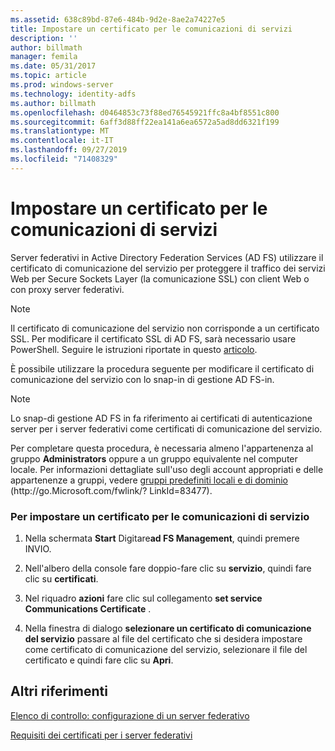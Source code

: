 ```yaml
---
ms.assetid: 638c89bd-87e6-484b-9d2e-8ae2a74227e5
title: Impostare un certificato per le comunicazioni di servizi
description: ''
author: billmath
manager: femila
ms.date: 05/31/2017
ms.topic: article
ms.prod: windows-server
ms.technology: identity-adfs
ms.author: billmath
ms.openlocfilehash: d0464853c73f88ed76545921ffc8a4bf8551c800
ms.sourcegitcommit: 6aff3d88ff22ea141a6ea6572a5ad8dd6321f199
ms.translationtype: MT
ms.contentlocale: it-IT
ms.lasthandoff: 09/27/2019
ms.locfileid: "71408329"
---
```

# <a name="set-a-service-communications-certificate"></a>Impostare un certificato per le comunicazioni di servizi


Server federativi in Active Directory Federation Services \(AD FS\) utilizzare il certificato di comunicazione del servizio per proteggere il traffico dei servizi Web per Secure Sockets Layer \(la comunicazione SSL\) con client Web o con proxy server federativi.

> [!NOTE]  
> Il certificato di comunicazione del servizio non corrisponde a un certificato SSL. Per modificare il certificato SSL di AD FS, sarà necessario usare PowerShell. Seguire le istruzioni riportate in questo [articolo](https://docs.microsoft.com/windows-server/identity/ad-fs/operations/manage-ssl-certificates-ad-fs-wap).


È possibile utilizzare la procedura seguente per modificare il certificato di comunicazione del servizio con lo snap-in di gestione AD FS\-in.  

> [!NOTE]  
> Lo snap\-di gestione AD FS in fa riferimento ai certificati di autenticazione server per i server federativi come certificati di comunicazione del servizio.  

Per completare questa procedura, è necessaria almeno l'appartenenza al gruppo **Administrators** oppure a un gruppo equivalente nel computer locale.  Per informazioni dettagliate sull'uso degli account appropriati e delle appartenenze a gruppi, vedere [gruppi predefiniti locali e di dominio](https://go.microsoft.com/fwlink/?LinkId=83477) \(http:\/\/go.Microsoft.com\/fwlink\/? LinkId\=83477\).   

### <a name="to-set-a-service-communications-certificate"></a>Per impostare un certificato per le comunicazioni di servizio  

1.  Nella schermata **Start** Digitare**ad FS Management**, quindi premere INVIO.  

2.  Nell'albero della console fare doppio\-fare clic su **servizio**, quindi fare clic su **certificati**.  

3.  Nel riquadro **azioni** fare clic sul collegamento **set service Communications Certificate** .  

4.  Nella finestra di dialogo **selezionare un certificato di comunicazione del servizio** passare al file del certificato che si desidera impostare come certificato di comunicazione del servizio, selezionare il file del certificato e quindi fare clic su **Apri**.  

## <a name="additional-references"></a>Altri riferimenti  
[Elenco di controllo: configurazione di un server federativo](Checklist--Setting-Up-a-Federation-Server.md)  

[Requisiti dei certificati per i server federativi](https://technet.microsoft.com/library/dd807040.aspx)  
